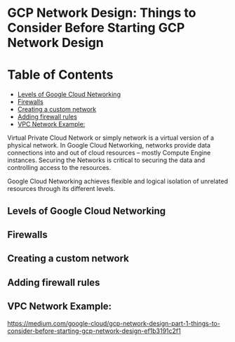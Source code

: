 # GCP Network Design: Things to Consider Before Starting GCP Network Design

# Table of Contents
- [Levels of Google Cloud Networking](#)
- [Firewalls](#)
- [Creating a custom network](#)
- [Adding firewall rules](#)
- [VPC Network Example:](#)

Virtual Private Cloud Network or simply network is a virtual version of a physical network. In Google Cloud Networking, networks provide data connections into and out of cloud resources – mostly Compute Engine instances. Securing the Networks is critical to securing the data and controlling access to the resources.

Google Cloud Networking achieves flexible and logical isolation of unrelated resources through its different levels.

## Levels of Google Cloud Networking

## Firewalls


## Creating a custom network


## Adding firewall rules


## VPC Network Example:
















https://medium.com/google-cloud/gcp-network-design-part-1-things-to-consider-before-starting-gcp-network-design-ef1b3191c2f1
